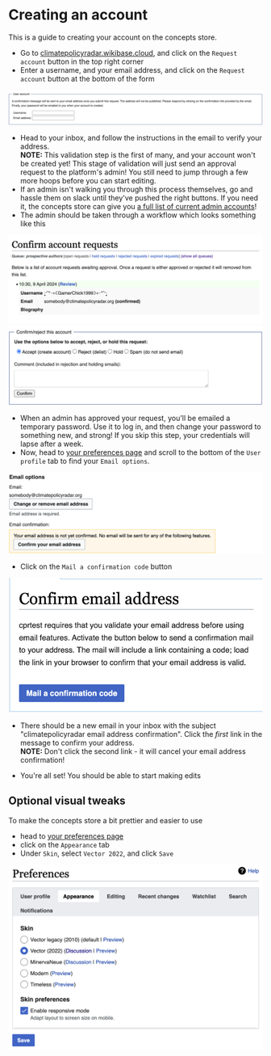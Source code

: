 # Creating an account

This is a guide to creating your account on the concepts store.

- Go to [climatepolicyradar.wikibase.cloud](https://climatepolicyradar.wikibase.cloud/), and click on the `Request account` button in the top right corner
- Enter a username, and your email address, and click on the `Request account` button at the bottom of the form

![](./images/request-account.png)

- Head to your inbox, and follow the instructions in the email to verify your address.  
**NOTE:** This validation step is the first of many, and your account won't be created yet! This stage of validation will just send an approval request to the platform's admin! You still need to jump through a few more hoops before you can start editing.
- If an admin isn't walking you through this process themselves, go and hassle them on slack until they've pushed the right buttons. If you need it, the concepts store can give you [a full list of current admin accounts](https://climatepolicyradar.wikibase.cloud/wiki/Special:ListUsers/sysop)!
- The admin should be taken through a workflow which looks something like this


![](./images/confirm-account-requests.png)
![](./images/confirm-this-account.png)

- When an admin has approved your request, you'll be emailed a temporary password. Use it to log in, and then change your password to something new, and strong! If you skip this step, your credentials will lapse after a week.
- Now, head to [your preferences page](https://climatepolicyradar.wikibase.cloud/wiki/Special:Preferences) and scroll to the bottom of the `User profile` tab to find your `Email options`.

![](./images/confirm-your-email-address.png)

- Click on the `Mail a confirmation code` button

![](./images/mail-a-confirmation-code.png)

- There should be a new email in your inbox with the subject "climatepolicyradar  email address confirmation". Click the _first_ link in the message to confirm your address.  
**NOTE:** Don't click the second link - it will cancel your email address confirmation!

- You're all set! You should be able to start making edits

## Optional visual tweaks

To make the concepts store a bit prettier and easier to use

- head to [your preferences page](https://climatepolicyradar.wikibase.cloud/wiki/Special:Preferences)
- click on the `Appearance` tab
- Under `Skin`, select `Vector 2022`, and click `Save`

![](./images/setting-vector-2022.png)
